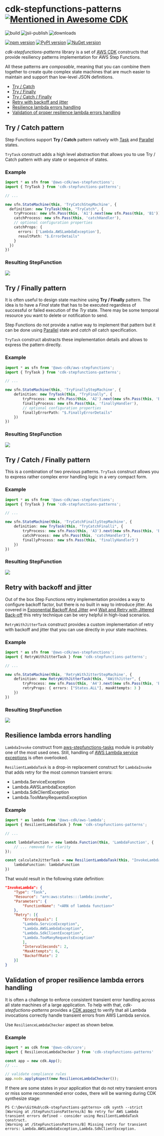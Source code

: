 # cdk-stepfunctions-patterns [![Mentioned in Awesome CDK](https://awesome.re/mentioned-badge.svg)](https://github.com/kolomied/awesome-cdk)
![build](https://github.com/kolomied/cdk-stepfunctions-patterns/workflows/build/badge.svg)
![jsii-publish](https://github.com/kolomied/cdk-stepfunctions-patterns/workflows/jsii-publish/badge.svg)
![downloads](https://img.shields.io/npm/dt/cdk-stepfunctions-patterns)

[![npm version](https://badge.fury.io/js/cdk-stepfunctions-patterns.svg)](https://badge.fury.io/js/cdk-stepfunctions-patterns)
[![PyPI version](https://badge.fury.io/py/cdk-stepfunctions-patterns.svg)](https://badge.fury.io/py/cdk-stepfunctions-patterns)
[![NuGet version](https://badge.fury.io/nu/Talnakh.StepFunctions.Patterns.svg)](https://badge.fury.io/nu/Talnakh.StepFunctions.Patterns)

*cdk-stepfunctions-patterns* library is a set of [AWS CDK](https://aws.amazon.com/cdk/) constructs that provide 
resiliency patterns implementation for AWS Step Functions.

All these patterns are *composable*, meaning that you can combine them together to create
quite complex state machines that are much easier to maintain and support than low-level
JSON definitions.

  * [Try / Catch](#try--catch-pattern)
  * [Try / Finally](#try--finally-pattern)
  * [Try / Catch / Finally](#try--catch--finally-pattern)
  * [Retry with backoff and jitter](#retry-with-backoff-and-jitter)
  * [Resilience lambda errors handling](#resilience-lambda-errors-handling)                                                                                                                                          
  * [Validation of proper resilience lambda errors handling](#validation-of-proper-resilience-lambda-errors-handling)   
  
## Try / Catch pattern
Step Functions support **Try / Catch** pattern natively with [Task](https://docs.aws.amazon.com/step-functions/latest/dg/amazon-states-language-task-state.html)
and [Parallel](https://docs.aws.amazon.com/step-functions/latest/dg/amazon-states-language-parallel-state.html) states. 

`TryTask` construct adds a high level abstraction that allows you to use Try / Catch pattern with any state or sequence of states.

### Example
```typescript
import * as sfn from '@aws-cdk/aws-stepfunctions';
import { TryTask } from 'cdk-stepfunctions-patterns';

// ...

new sfn.StateMachine(this, 'TryCatchStepMachine', {
  definition: new TryTask(this, "TryCatch", {
    tryProcess: new sfn.Pass(this, 'A1').next(new sfn.Pass(this, 'B1')),
    catchProcess: new sfn.Pass(this, 'catchHandler'),
    // optional configuration properties
    catchProps: {
      errors: ['Lambda.AWSLambdaException'],
      resultPath: "$.ErrorDetails"
    }
  })
})
```

### Resulting StepFunction
![](doc/tryCatch.png)


## Try / Finally pattern 
It is often useful to design state machine using **Try / Finally** pattern. The idea is to have a *Final* state that has to be 
executed regardless of successful or failed execution of the *Try* state. There may be some temporal resource you want 
to delete or notification to send.

Step Functions do not provide a native way to implement that pattern but it can be done using 
[Parallel](https://docs.aws.amazon.com/step-functions/latest/dg/amazon-states-language-parallel-state.html) state and *catch all* catch
specification.

`TryTask` construct abstracts these implementation details and allows to express the pattern directly.

### Example

```typescript
import * as sfn from '@aws-cdk/aws-stepfunctions';
import { TryTask } from 'cdk-stepfunctions-patterns';

// ...

new sfn.StateMachine(this, 'TryFinallyStepMachine', {
    definition: new TryTask(this, "TryFinally", {
        tryProcess: new sfn.Pass(this, 'A2').next(new sfn.Pass(this, 'B2')),
        finallyProcess: new sfn.Pass(this, 'finallyHandler'),
        // optional configuration properties
        finallyErrorPath: "$.FinallyErrorDetails"
    })
})
```

### Resulting StepFunction
![](doc/tryFinally.png)

## Try / Catch / Finally pattern
This is a combination of two previous patterns. `TryTask` construct allows you to express rather complex
error handling logic in a very compact form. 

### Example
```typescript
import * as sfn from '@aws-cdk/aws-stepfunctions';
import { TryTask } from 'cdk-stepfunctions-patterns';

// ...

new sfn.StateMachine(this, 'TryCatchFinallyStepMachine', {
    definition: new TryTask(this, "TryCatchFinalli", {
        tryProcess: new sfn.Pass(this, 'A3').next(new sfn.Pass(this, 'B3')),
        catchProcess: new sfn.Pass(this, 'catchHandler3'),
        finallyProcess: new sfn.Pass(this, 'finallyHandler3')
    })
})
```

### Resulting StepFunction
![](doc/tryCatchFinally.png)

## Retry with backoff and jitter
Out of the box Step Functions retry implementation provides a way to configure backoff factor,
but there is no built in way to introduce jitter. As covered in 
[Exponential Backoff And Jitter](https://aws.amazon.com/blogs/architecture/exponential-backoff-and-jitter/)
and [Wait and Retry with Jittered Back-off](https://github.com/Polly-Contrib/Polly.Contrib.WaitAndRetry#wait-and-retry-with-jittered-back-off) this retry technique can be very helpful in high-load
scenarios.

`RetryWithJitterTask` construct provides a custom implementation of retry with backoff and 
jitter that you can use directly in your state machines. 

### Example
```typescript
import * as sfn from '@aws-cdk/aws-stepfunctions';
import { RetryWithJitterTask } from 'cdk-stepfunctions-patterns';

// ...

new sfn.StateMachine(this, 'RetryWithJitterStepMachine', {
    definition: new RetryWithJitterTask(this, "AWithJitter", {
        tryProcess: new sfn.Pass(this, 'A4').next(new sfn.Pass(this, 'B4')),
        retryProps: { errors: ["States.ALL"], maxAttempts: 3 }
    })
})
```

### Resulting StepFunction
![](doc/retryWithJitter.png)

## Resilience lambda errors handling
`LambdaInvoke` construct from [aws-stepfunctions-tasks](https://docs.aws.amazon.com/cdk/api/latest/docs/aws-stepfunctions-tasks-readme.html)
module is probably one of the most used ones. Still, handling of 
[AWS Lambda service exceptions](https://docs.aws.amazon.com/step-functions/latest/dg/bp-lambda-serviceexception.html) 
is often overlooked. 

`ResilientLambdaTask` is a drop-in replacement construct for `LambdaInvoke` that adds retry for the most common 
transient errors: 

 - Lambda.ServiceException
 - Lambda.AWSLambdaException
 - Lambda.SdkClientException
 - Lambda.TooManyRequestsException

 ### Example
```typescript
import * as lambda from '@aws-cdk/aws-lambda';
import { ResilientLambdaTask } from 'cdk-stepfunctions-patterns';

// ...

const lambdaFunction = new lambda.Function(this, 'LambdaFunction', {
    // ... removed for clarity
});

const calculateJitterTask = new ResilientLambdaTask(this, "InvokeLambda", {
    lambdaFunction: lambdaFunction  
})
```

That would result in the following state definition:

```json
"InvokeLambda": {
    "Type": "Task",
    "Resource": "arn:aws:states:::lambda:invoke",
    "Parameters": {
        "FunctionName": "<ARN of lambda function>"
    },
    "Retry": [{
        "ErrorEquals": [
        "Lambda.ServiceException",
        "Lambda.AWSLambdaException",
        "Lambda.SdkClientException",
        "Lambda.TooManyRequestsException"
        ],
        "IntervalSeconds": 2,
        "MaxAttempts": 6,
        "BackoffRate": 2
    }]
}
```

## Validation of proper resilience lambda errors handling
It is often a challenge to enforce consistent transient error handling across all state machines of a large
application. To help with that, *cdk-stepfuctions-patterns* provides a [CDK aspect](https://docs.aws.amazon.com/cdk/latest/guide/aspects.html)
to verify that all Lambda invocations correctly handle transient errors from AWS Lambda service.

Use `ResilienceLambdaChecker` aspect as shown below.

 ### Example
```typescript
import * as cdk from '@aws-cdk/core';
import { ResilienceLambdaChecker } from 'cdk-stepfunctions-patterns'

const app = new cdk.App();
// ...

// validate compliance rules
app.node.applyAspect(new ResilienceLambdaChecker());
```

If there are some states in your application that do not retry transient errors or miss some recommended
error codes, there will be warning during CDK synthesize stage:

```
PS C:\Dev\GitHub\cdk-stepfunctions-patterns> cdk synth --strict
[Warning at /StepFunctionsPatterns/A] No retry for AWS Lambda transient errors defined - consider using ResilientLambdaTask construct.
[Warning at /StepFunctionsPatterns/B] Missing retry for transient errors: Lambda.AWSLambdaException,Lambda.SdkClientException.
```
